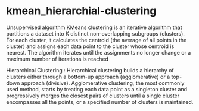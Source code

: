 # kmean_hierarchial-clustering
Unsupervised algorithm
KMeans clustering is an iterative algorithm that partitions a dataset into K distinct non-overlapping subgroups (clusters). For each cluster, it calculates the centroid (the average of all points in the cluster) and assigns each data point to the cluster whose centroid is nearest. The algorithm iterates until the assignments no longer change or a maximum number of iterations is reached

Hierarchical Clustering : Hierarchical clustering builds a hierarchy of clusters either through a bottom-up approach (agglomerative) or a top-down approach (divisive). Agglomerative clustering, the most commonly used method, starts by treating each data point as a singleton cluster and progressively merges the closest pairs of clusters until a single cluster encompasses all the points, or a specified number of clusters is maintained.
